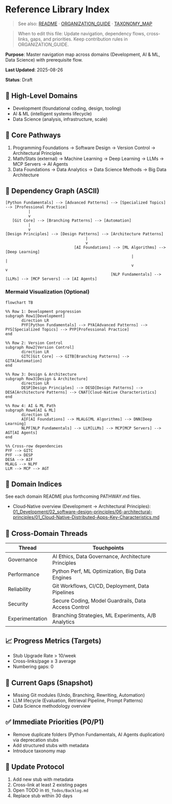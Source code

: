 # Reference Library Index

> See also: [README](README.md) · [ORGANIZATION_GUIDE](ORGANIZATION_GUIDE.md) · [TAXONOMY_MAP](TAXONOMY_MAP.md)

> When to edit this file: Update navigation, dependency flows, cross-links, gaps, and priorities. Keep contribution rules in ORGANIZATION_GUIDE.

**Purpose**: Master navigation map across domains (Development, AI & ML, Data Science) with prerequisite flow.

**Last Updated**: 2025-08-26

**Status**: Draft

## 🧭 High-Level Domains

- Development (foundational coding, design, tooling)
- AI & ML (intelligent systems lifecycle)
- Data Science (analysis, infrastructure, scale)

## 🔗 Core Pathways

1. Programming Foundations → Software Design → Version Control → Architectural Principles
2. Math/Stats (external) → Machine Learning → Deep Learning → LLMs → MCP Servers → AI Agents
3. Data Foundations → Data Analytics → Data Science Methods → Big Data Architecture

## 🧬 Dependency Graph (ASCII)

```text
[Python Fundamentals] --> [Advanced Patterns] --> [Specialized Topics] --> [Professional Practice]
          |                               
          v                               
   [Git Core] --> [Branching Patterns] --> [Automation]
          |                                
          v                                
[Design Principles] --> [Design Patterns] --> [Architecture Patterns]
                                   |
                                   v
                              [AI Foundations] --> [ML Algorithms] --> [Deep Learning]
                                                       |                   |
                                                       v                   v
                                              [NLP Fundamentals] --> [LLMs] --> [MCP Servers] --> [AI Agents]
```

### Mermaid Visualization (Optional)

```mermaid
flowchart TB

%% Row 1: Development progression
subgraph Row1[Development]
       direction LR
       PYF[Python Fundamentals] --> PYA[Advanced Patterns] --> PYS[Specialized Topics] --> PYP[Professional Practice]
end

%% Row 2: Version Control
subgraph Row2[Version Control]
       direction LR
       GITC[Git Core] --> GITB[Branching Patterns] --> GITA[Automation]
end

%% Row 3: Design & Architecture
subgraph Row3[Design & Architecture]
       direction LR
       DESP[Design Principles] --> DESD[Design Patterns] --> DESA[Architecture Patterns] --> CNAT[Cloud‑Native Characteristics]
end

%% Row 4: AI & ML Path
subgraph Row4[AI & ML]
       direction LR
       AIF[AI Foundations] --> MLALG[ML Algorithms] --> DNN[Deep Learning]
       NLPF[NLP Fundamentals] --> LLM[LLMs] --> MCP[MCP Servers] --> AGT[AI Agents]
end

%% Cross-row dependencies
PYF --> GITC
PYF --> DESP
DESA --> AIF
MLALG --> NLPF
LLM --> MCP --> AGT
```

## 📂 Domain Indices

See each domain README plus forthcoming PATHWAY.md files.

- Cloud‑Native overview (Development → Architectural Principles): [01_Development/02_software-design-principles/06-architectural-principles/01_Cloud-Native-Distributed-Apps-Key-Characteristics.md](01_Development/02_software-design-principles/06-architectural-principles/01_Cloud-Native-Distributed-Apps-Key-Characteristics.md)

## 🧵 Cross-Domain Threads

| Thread | Touchpoints |
|--------|-------------|
| Governance | AI Ethics, Data Governance, Architecture Principles |
| Performance | Python Perf, ML Optimization, Big Data Engines |
| Reliability | Git Workflows, CI/CD, Deployment, Data Pipelines |
| Security | Secure Coding, Model Guardrails, Data Access Control |
| Experimentation | Branching Strategies, ML Experiments, A/B Analytics |

## 📈 Progress Metrics (Targets)

- Stub Upgrade Rate > 10/week
- Cross-links/page ≥ 3 average
- Numbering gaps: 0

## 🚧 Current Gaps (Snapshot)

- Missing Git modules (Undo, Branching, Rewriting, Automation)
- LLM lifecycle (Evaluation, Retrieval Pipeline, Prompt Patterns)
- Data Science methodology overview

## ✅ Immediate Priorities (P0/P1)

- Remove duplicate folders (Python Fundamentals, AI Agents duplication) via deprecation stubs
- Add structured stubs with metadata
- Introduce taxonomy map

## 🔄 Update Protocol

1. Add new stub with metadata
2. Cross-link at least 2 existing pages
3. Open TODO in `05_Todos/Backlog.md`
4. Replace stub within 30 days
